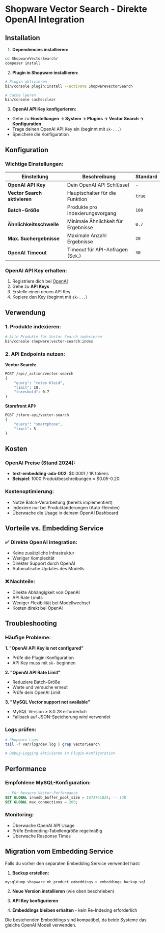 # Shopware Vector Search - Direkte OpenAI Integration

## Installation

1. **Dependencies installieren:**
```bash
cd ShopwareVectorSearch/
composer install
```

2. **Plugin in Shopware installieren:**
```bash
# Plugin aktivieren
bin/console plugin:install --activate ShopwareVectorSearch

# Cache leeren  
bin/console cache:clear
```

3. **OpenAI API Key konfigurieren:**
- Gehe zu **Einstellungen → System → Plugins → Vector Search → Konfiguration**
- Trage deinen OpenAI API Key ein (beginnt mit `sk-...`)
- Speichere die Konfiguration

## Konfiguration

### Wichtige Einstellungen:

| Einstellung | Beschreibung | Standard |
|-------------|--------------|----------|
| **OpenAI API Key** | Dein OpenAI API Schlüssel | - |
| **Vector Search aktivieren** | Hauptschalter für die Funktion | `true` |
| **Batch-Größe** | Produkte pro Indexierungsvorgang | `100` |
| **Ähnlichkeitsschwelle** | Minimale Ähnlichkeit für Ergebnisse | `0.7` |
| **Max. Suchergebnisse** | Maximale Anzahl Ergebnisse | `20` |
| **OpenAI Timeout** | Timeout für API-Anfragen (Sek.) | `30` |

### OpenAI API Key erhalten:

1. Registriere dich bei [OpenAI](https://platform.openai.com/)
2. Gehe zu **API Keys** 
3. Erstelle einen neuen API Key
4. Kopiere den Key (beginnt mit `sk-...`)

## Verwendung

### 1. Produkte indexieren:

```bash
# Alle Produkte für Vector Search indexieren
bin/console shopware:vector-search:index
```

### 2. API Endpoints nutzen:

**Vector Search:**
```bash
POST /api/_action/vector-search
{
    "query": "rotes Kleid",
    "limit": 10,
    "threshold": 0.7
}
```

**Storefront API:**
```bash
POST /store-api/vector-search  
{
    "query": "smartphone",
    "limit": 5
}
```

## Kosten

### OpenAI Preise (Stand 2024):
- **text-embedding-ada-002**: $0.0001 / 1K tokens
- **Beispiel**: 1000 Produktbeschreibungen ≈ $0.05-0.20

### Kostenoptimierung:
- Nutze Batch-Verarbeitung (bereits implementiert)
- Indexiere nur bei Produktänderungen (Auto-Reindex)
- Überwache die Usage in deinem OpenAI Dashboard

## Vorteile vs. Embedding Service

### ✅ Direkte OpenAI Integration:
- Keine zusätzliche Infrastruktur
- Weniger Komplexität  
- Direkter Support durch OpenAI
- Automatische Updates des Modells

### ❌ Nachteile:
- Direkte Abhängigkeit von OpenAI
- API Rate Limits
- Weniger Flexibilität bei Modellwechsel
- Kosten direkt bei OpenAI

## Troubleshooting

### Häufige Probleme:

**1. "OpenAI API Key is not configured"**
- Prüfe die Plugin-Konfiguration
- API Key muss mit `sk-` beginnen

**2. "OpenAI API Rate Limit"**  
- Reduziere Batch-Größe
- Warte und versuche erneut
- Prüfe dein OpenAI Limit

**3. "MySQL Vector support not available"**
- MySQL Version ≥ 8.0.28 erforderlich
- Fallback auf JSON-Speicherung wird verwendet

### Logs prüfen:
```bash
# Shopware Logs
tail -f var/log/dev.log | grep VectorSearch

# Debug-Logging aktivieren in Plugin-Konfiguration
```

## Performance

### Empfohlene MySQL-Konfiguration:
```sql
-- Für bessere Vector-Performance
SET GLOBAL innodb_buffer_pool_size = 1073741824; -- 1GB
SET GLOBAL max_connections = 200;
```

### Monitoring:
- Überwache OpenAI API Usage
- Prüfe Embedding-Tabellengröße regelmäßig
- Überwache Response Times

## Migration vom Embedding Service

Falls du vorher den separaten Embedding Service verwendet hast:

1. **Backup erstellen:**
```bash
mysqldump shopware mh_product_embeddings > embeddings_backup.sql
```

2. **Neue Version installieren** (wie oben beschrieben)

3. **API Key konfigurieren**

4. **Embeddings bleiben erhalten** - kein Re-Indexing erforderlich

Die bestehenden Embeddings sind kompatibel, da beide Systeme das gleiche OpenAI Modell verwenden. 